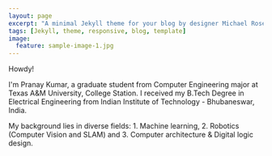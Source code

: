```yaml
---
layout: page
excerpt: "A minimal Jekyll theme for your blog by designer Michael Rose."
tags: [Jekyll, theme, responsive, blog, template]
image:
  feature: sample-image-1.jpg
---
```

 <!--- credit: WeGraphics
  creditlink: http://wegraphics.net/downloads/free-ultimate-blurred-background-pack/ -->

Howdy!	
    
    
I'm Pranay Kumar, a graduate student from Computer Engineering major at Texas A&M University, College Station. I received my B.Tech Degree in Electrical Engineering from Indian Institute of Technology - Bhubaneswar, India.	
   
   
My background lies in diverse fields: 1. Machine learning, 2. Robotics (Computer Vision and SLAM) and 3. Computer architecture & Digital logic design.


